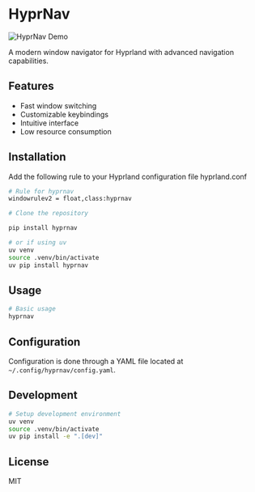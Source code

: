 # HyprNav

![HyprNav Demo](gif/hyprnav-show.gif)

A modern window navigator for Hyprland with advanced navigation capabilities.

## Features

- Fast window switching
- Customizable keybindings
- Intuitive interface
- Low resource consumption

## Installation

Add the following rule to your Hyprland configuration file hyprland.conf

```bash
# Rule for hyprnav
windowrulev2 = float,class:hyprnav
```

```bash
# Clone the repository

pip install hyprnav

# or if using uv
uv venv
source .venv/bin/activate
uv pip install hyprnav
```

## Usage

```bash
# Basic usage
hyprnav
```

## Configuration

Configuration is done through a YAML file located at `~/.config/hyprnav/config.yaml`.

## Development

```bash
# Setup development environment
uv venv
source .venv/bin/activate
uv pip install -e ".[dev]"
```

## License

MIT
